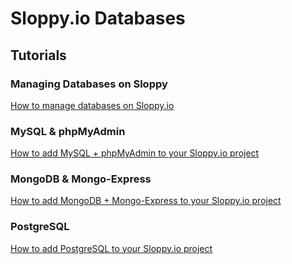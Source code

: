 # Sloppy.io Databases

## Tutorials

### Managing Databases on Sloppy
[How to manage databases on Sloppy.io](https://kb.sloppy.io/getting-started/how-to-tutorials/managing-databases-on-sloppyio)

### MySQL & phpMyAdmin
[How to add MySQL + phpMyAdmin to your Sloppy.io project](https://kb.sloppy.io/tutorials/setting-up-mysql-and-phpmyadmin-on-sloppyio)

### MongoDB & Mongo-Express
[How to add MongoDB + Mongo-Express to your Sloppy.io project](https://kb.sloppy.io/tutorials/setting-up-mongodb-and-mongo-express-on-sloppyio)

### PostgreSQL
[How to add PostgreSQL to your Sloppy.io project](https://kb.sloppy.io/tutorials/setting-up-postgresql-and-adminer-on-sloppyio)
